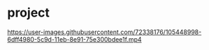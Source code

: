 # project

https://user-images.githubusercontent.com/72338176/105448998-6dff4980-5c9d-11eb-8e91-75e300bdee1f.mp4

